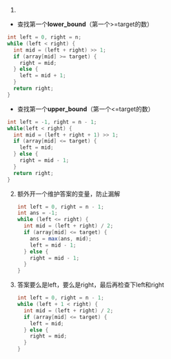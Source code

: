 1. 

   - 查找第一个**lower_bound**（第一个>=target的数）

   ```java
   int left = 0, right = n;
   while (left < right) {
     int mid = (left + right) >> 1;
     if (array[mid] >= target) {
       right = mid;
     } else {
       left = mid + 1;
     }
     return right;
   }
   ```

   - 查找第一个**upper_bound**（第一个<=target的数）

   ```java
   int left = -1, right = n - 1;
   while(left < right) {
     int mid = (left + right + 1) >> 1;
     if (array[mid] <= target) {
       left = mid;
     } else {
       right = mid - 1;
     }
     return right;
   }
   ```



2. 额外开一个维护答案的变量，防止漏解

   ```java
   int left = 0, right = n - 1;
   int ans = -1;
   while (left <= right) {
     int mid = (left + right) / 2;
     if (array[mid] <= target) {
       ans = max(ans, mid);
       left = mid - 1;
     } else { 
       right = mid - 1;
     }
   }
   ```

3. 答案要么是left，要么是right，最后再检查下left和right

   ```java
   int left = 0, right = n - 1;
   while (left + 1 < right) {
     int mid = (left + right) / 2;
     if (array[mid] <= target) {
       left = mid;
     } else {
       right = mid; 
     }
   }
   ```

   

